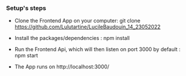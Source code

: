 ### Setup's steps
 - Clone the Frontend App on your computer:
    git clone https://github.com/Lulutartine/LucileBaudouin_14_23052022 

 - Install the packages/dependencies : npm install

 - Run the Frontend Api, which will then listen on port 3000 by default : npm start

 - The App runs on http://localhost:3000/